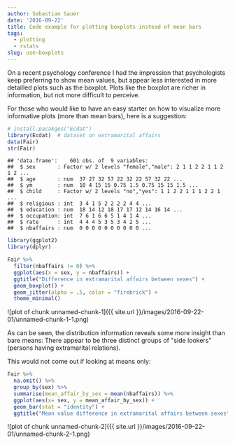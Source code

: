 ```yaml
---
author: Sebastian Sauer
date: '2016-09-22'
title: Code example for plotting boxplots instead of mean bars
tags:
  - plotting
  - rstats
slug: use-boxplots
---
```



On a recent psychology conference I had the impression that psychologists keep preferring to show mean values, but appear less interested in more detailled plots such as the boxplot. Plots like the boxplot are richer in information, but not more difficult to perceive.

For those who would like to have an easy starter on how to visualize more informative plots (more than mean bars), here is a suggestion:


```r
# install.pacakges("Ecdat")
library(Ecdat)  # dataset on extramarital affairs
data(Fair)
str(Fair)
```

```
## 'data.frame':	601 obs. of  9 variables:
##  $ sex       : Factor w/ 2 levels "female","male": 2 1 1 2 2 1 1 2 1 2 ...
##  $ age       : num  37 27 32 57 22 32 22 57 32 22 ...
##  $ ym        : num  10 4 15 15 0.75 1.5 0.75 15 15 1.5 ...
##  $ child     : Factor w/ 2 levels "no","yes": 1 1 2 2 1 1 1 2 2 1 ...
##  $ religious : int  3 4 1 5 2 2 2 2 4 4 ...
##  $ education : num  18 14 12 18 17 17 12 14 16 14 ...
##  $ occupation: int  7 6 1 6 6 5 1 4 1 4 ...
##  $ rate      : int  4 4 4 5 3 5 3 4 2 5 ...
##  $ nbaffairs : num  0 0 0 0 0 0 0 0 0 0 ...
```

```r
library(ggplot2)
library(dplyr)

Fair %>% 
  filter(nbaffairs != 0) %>% 
  ggplot(aes(x = sex, y = nbaffairs)) +
  ggtitle("Difference in extramarital affairs between sexes") +
  geom_boxplot() +
  geom_jitter(alpha = .5, color = "firebrick") +
  theme_minimal()
```

![plot of chunk unnamed-chunk-1]({{ site.url }}/images/2016-09-22-01/unnamed-chunk-1-1.png)


As can be seen, the distribution information reveals some more insight than bare means: There appear to be three distinct groups of "side lookers" (persons having extramarital relations).

This would not come out if looking at means only:


```r
Fair %>% 
  na.omit() %>% 
  group_by(sex) %>% 
  summarise(mean_affair_by_sex = mean(nbaffairs)) %>% 
  ggplot(aes(x= sex, y = mean_affair_by_sex)) +
  geom_bar(stat = "identity") +
  ggtitle("Mean value difference in extramarital affairs between sexes")
```

![plot of chunk unnamed-chunk-2]({{ site.url }}/images/2016-09-22-01/unnamed-chunk-2-1.png)


